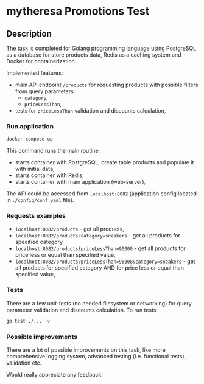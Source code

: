 # mytheresa Promotions Test

## Description
The task is completed for Golang programming language using PostgreSQL as a database for store products data, Redis as a caching system and Docker for containerization.

Implemented features:
- main API endpoint `/products` for requesting products with possible filters from query parameters:
    - `category`,
    - `priceLessThan`,
- tests for `priceLessThan` validation and discounts calculation,

### Run application

```sh
docker compose up
```

This command runs the main routine:
- starts container with PostgreSQL, create table products and populate it with initial data,
- starts container with Redis,
- starts container with main application (web-server),

The API could be accessed from `localhost:8082` (application config located in `./config/conf.yaml` file).

### Requests examples

- `localhost:8082/products` - get all products,
- `localhost:8082/products?category=sneakers` - get all products for specified category
- `localhost:8082/products?priceLessThan=90000` - get all products for price less or equal than specified value,
- `localhost:8082/products?priceLessThan=90000&category=sneakers` - get all products for specified category AND for price less or equal than specified value,

### Tests
There are a few unit-tests (no needed filesystem or networking) for query parameter validation and discounts calculation. To run tests:
```sh
go test ./... -v
```

### Possible improvements
There are a lot of possible improvements on this task, like more comprehensive logging system, advanced testing (i.e. functional tests), validation etc.

Would really appreciate any feedback!
